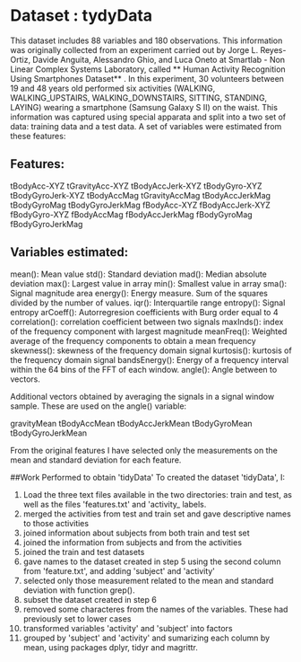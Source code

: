 Dataset : tydyData
===================
This dataset includes 88 variables and 180 observations. This information was originally collected from  an experiment 
carried out by Jorge L. Reyes-Ortiz, Davide Anguita, Alessandro Ghio, and  Luca Oneto  at Smartlab - Non Linear Complex 
Systems Laboratory, called ** Human Activity Recognition Using Smartphones Dataset** . In this experiment, 30 volunteers 
between 19 and 48 years old performed six activities (WALKING, WALKING_UPSTAIRS, WALKING_DOWNSTAIRS, SITTING, STANDING, LAYING) 
wearing a smartphone (Samsung Galaxy S II) on the waist. This information was captured using special apparata and split
into a two set of data: training data and a test data. A set of variables were estimated from these features:

## Features: 

tBodyAcc-XYZ
tGravityAcc-XYZ
tBodyAccJerk-XYZ
tBodyGyro-XYZ
tBodyGyroJerk-XYZ
tBodyAccMag
tGravityAccMag
tBodyAccJerkMag
tBodyGyroMag
tBodyGyroJerkMag
fBodyAcc-XYZ
fBodyAccJerk-XYZ
fBodyGyro-XYZ
fBodyAccMag
fBodyAccJerkMag
fBodyGyroMag
fBodyGyroJerkMag

## Variables estimated:

mean(): Mean value
std(): Standard deviation
mad(): Median absolute deviation 
max(): Largest value in array
min(): Smallest value in array
sma(): Signal magnitude area
energy(): Energy measure. Sum of the squares divided by the number of values. 
iqr(): Interquartile range 
entropy(): Signal entropy
arCoeff(): Autorregresion coefficients with Burg order equal to 4
correlation(): correlation coefficient between two signals
maxInds(): index of the frequency component with largest magnitude
meanFreq(): Weighted average of the frequency components to obtain a mean frequency
skewness(): skewness of the frequency domain signal 
kurtosis(): kurtosis of the frequency domain signal 
bandsEnergy(): Energy of a frequency interval within the 64 bins of the FFT of each window.
angle(): Angle between to vectors.

Additional vectors obtained by averaging the signals in a signal window sample. These are used on the angle() variable:

gravityMean
tBodyAccMean
tBodyAccJerkMean
tBodyGyroMean
tBodyGyroJerkMean

From the original features I have selected only  the measurements on the mean and standard deviation for each feature.

##Work Performed to obtain 'tidyData'
To created the dataset 'tidyData', I:

1. Load the three text files available  in the two directories: train and test, as well as the files 'features.txt' and 'activity_ labels.
2. merged the activities from test and train set and gave descriptive names to those activities
3. joined information about subjects from both train and test set
4. joined the information from subjects and from the activities
5. joined the train and test datasets
6.  gave names to the dataset created in step 5 using the second column from 'feature.txt', and adding 'subject' and 'activity'
7. selected only those measurement related to the mean and standard deviation with function grep().
8. subset the dataset created in step 6
9. removed some characteres from the names of the variables. These had previously set to lower cases
10. transformed variables 'activity' and 'subject' into factors
11.  grouped by 'subject' and 'activity' and sumarizing 
 each column by mean, using packages dplyr, tidyr and magrittr.




